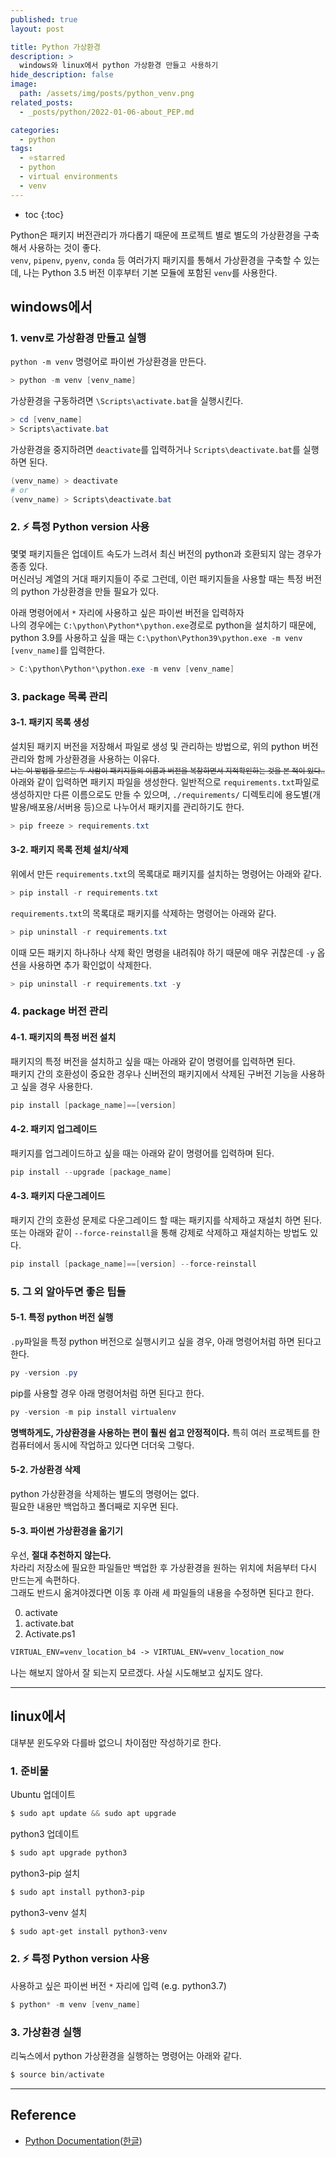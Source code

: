 ```yaml
---
published: true
layout: post

title: Python 가상환경
description: >
  windows와 linux에서 python 가상환경 만들고 사용하기
hide_description: false
image: 
  path: /assets/img/posts/python_venv.png
related_posts:
  - _posts/python/2022-01-06-about_PEP.md

categories:
  - python
tags:
  - ⭐starred
  - python
  - virtual environments
  - venv
---
```

* toc
{:toc}

Python은 패키지 버전관리가 까다롭기 때문에 프로젝트 별로 별도의 가상환경을 구축해서 사용하는 것이 좋다.  
`venv`, `pipenv`, `pyenv`, `conda` 등 여러가지 패키지를 통해서 가상환경을 구축할 수 있는데, 나는 Python 3.5 버전 이후부터 기본 모듈에 포함된 `venv`를 사용한다.  

## windows에서

### 1. venv로 가상환경 만들고 실행

`python -m venv` 명령어로 파이썬 가상환경을 만든다.

```powershell
> python -m venv [venv_name]
```

가상환경을 구동하려면 `\Scripts\activate.bat`을 실행시킨다.

```powershell
> cd [venv_name]
> Scripts\activate.bat
```

가상환경을 중지하려면 `deactivate`를 입력하거나 `Scripts\deactivate.bat`를 실행하면 된다.

```powershell
(venv_name) > deactivate
# or
(venv_name) > Scripts\deactivate.bat
```

### 2. ⚡ 특정 Python version 사용

몇몇 패키지들은 업데이트 속도가 느려서 최신 버전의 python과 호환되지 않는 경우가 종종 있다.  
머신러닝 계열의 거대 패키지들이 주로 그런데, 이런 패키지들을 사용할 때는 특정 버전의 python 가상환경을 만들 필요가 있다.  

아래 명령어에서 `*` 자리에 사용하고 싶은 파이썬 버전을 입력하자  
나의 경우에는 `C:\python\Python*\python.exe`경로로 python을 설치하기 때문에, python 3.9를 사용하고 싶을 때는 `C:\python\Python39\python.exe -m venv [venv_name]`를 입력한다.

```powershell
> C:\python\Python*\python.exe -m venv [venv_name]
```

### 3. package 목록 관리

#### 3-1. 패키지 목록 생성

설치된 패키지 버전을 저장해서 파일로 생성 및 관리하는 방법으로, 위의 python 버전 관리와 함께 가상환경을 사용하는 이유다.  
<sub>~~나는 이 방법을 모르는 두 사람이 패키지들의 이름과 버전을 복창하면서 지적확인하는 것을 본 적이 있다..~~</sub>  
아래와 같이 입력하면 패키지 파일을 생성한다. 일반적으로 `requirements.txt`파일로 생성하지만 다른 이름으로도 만들 수 있으며, `./requirements/` 디렉토리에 용도별(개발용/배포용/서버용 등)으로 나누어서 패키지를 관리하기도 한다.  

```powershell
> pip freeze > requirements.txt
```

#### 3-2. 패키지 목록 전체 설치/삭제

위에서 만든 `requirements.txt`의 목록대로 패키지를 설치하는 명령어는 아래와 같다.

```powershell
> pip install -r requirements.txt
```

`requirements.txt`의 목록대로 패키지를 삭제하는 명령어는 아래와 같다.

```powershell
> pip uninstall -r requirements.txt
```

이때 모든 패키지 하나하나 삭제 확인 명령을 내려줘야 하기 때문에 매우 귀찮은데 `-y` 옵션을 사용하면 추가 확인없이 삭제한다.

```powershell
> pip uninstall -r requirements.txt -y
```

### 4. package 버전 관리

#### 4-1. 패키지의 특정 버전 설치

패키지의 특정 버전을 설치하고 싶을 때는 아래와 같이 명령어를 입력하면 된다.  
패키지 간의 호환성이 중요한 경우나 신버전의 패키지에서 삭제된 구버전 기능을 사용하고 싶을 경우 사용한다.

```powershell
pip install [package_name]==[version]
```

#### 4-2. 패키지 업그레이드

패키지를 업그레이드하고 싶을 때는 아래와 같이 명령어를 입력하며 된다.

```powershell
pip install --upgrade [package_name]
```

#### 4-3. 패키지 다운그레이드

패키지 간의 호환성 문제로 다운그레이드 할 때는 패키지를 삭제하고 재설치 하면 된다.  
또는 아래와 같이 `--force-reinstall`을 통해 강제로 삭제하고 재설치하는 방법도 있다.  

```powershell
pip install [package_name]==[version] --force-reinstall
```

### 5. 그 외 알아두면 좋은 팁들

#### 5-1. 특정 python 버전 실행

`.py`파일을 특정 python 버전으로 실행시키고 싶을 경우, 아래 명령어처럼 하면 된다고 한다.

```powershell
py -version .py
```

pip를 사용할 경우 아래 명령어처럼 하면 된다고 한다.

```powershell
py -version -m pip install virtualenv
```

**명백하게도, 가상환경을 사용하는 편이 훨씬 쉽고 안정적이다.** 특히 여러 프로젝트를 한 컴퓨터에서 동시에 작업하고 있다면 더더욱 그렇다.  

#### 5-2. 가상환경 삭제

python 가상환경을 삭제하는 별도의 명령어는 없다.  
필요한 내용만 백업하고 폴더째로 지우면 된다.  

#### 5-3. 파이썬 가상환경을 옮기기

우선, **절대 추천하지 않는다.**  
차라리 저장소에 필요한 파일들만 백업한 후 가상환경을 원하는 위치에 처음부터 다시 만드는게 속편하다.  
그래도 반드시 옮겨야겠다면 이동 후 아래 세 파일들의 내용을 수정하면 된다고 한다.

0. activate
0. activate.bat
0. Activate.ps1

```markdown
VIRTUAL_ENV=venv_location_b4 -> VIRTUAL_ENV=venv_location_now
```
나는 해보지 않아서 잘 되는지 모르겠다. 사실 시도해보고 싶지도 않다.  

---

## linux에서

대부분 윈도우와 다를바 없으니 차이점만 작성하기로 한다.  

### 1. 준비물

Ubuntu 업데이트

```powershell
$ sudo apt update && sudo apt upgrade
```

python3 업데이트

```powershell
$ sudo apt upgrade python3
```

python3-pip 설치

```powershell
$ sudo apt install python3-pip
```

python3-venv 설치

```powershell
$ sudo apt-get install python3-venv
```

### 2. ⚡ 특정 Python version 사용

사용하고 싶은 파이썬 버전 `*` 자리에 입력 (e.g. python3.7)

```powershell
$ python* -m venv [venv_name]
```

### 3. 가상환경 실행

리눅스에서 python 가상환경을 실행하는 명령어는 아래와 같다.

```powershell
$ source bin/activate
```

---
## Reference
- [Python Documentation](https://docs.python.org/3/tutorial/venv.html)([한글](https://docs.python.org/ko/3/tutorial/venv.html))